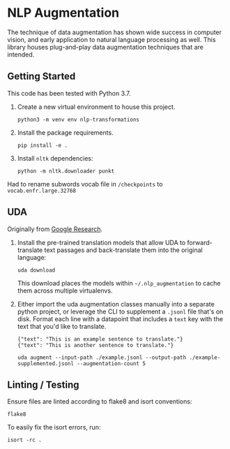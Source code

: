 # NLP Augmentation

The technique of data augmentation has shown wide success in computer vision, and early application to natural language processing as well.  This library houses plug-and-play data augmentation techniques that are intended.

## Getting Started

This code has been tested with Python 3.7.

1. Create a new virtual environment to house this project.

    ```
    python3 -m venv env nlp-transformations
    ```

1. Install the package requirements.

    ```
    pip install -e .
    ```

1. Install `nltk` dependencies:

    ```
    python -m nltk.downloader punkt
    ```

Had to rename subwords vocab file in `/checkpoints` to `vocab.enfr.large.32768`

## UDA

Originally from [Google Research](https://github.com/google-research/uda).

1. Install the pre-trained translation models that allow UDA to forward-translate text passages and back-translate them into the original language:

    ```
    uda download
    ```

    This download places the models within `~/.nlp_augmentation` to cache them across multiple virtualenvs.

1. Either import the uda augmentation classes manually into a separate python project, or leverage the CLI to supplement a `.jsonl` file that's on disk.  Format each line with a datapoint that includes a `text` key with the text that you'd like to translate.

    ```
    {"text": "This is an example sentence to translate."}
    {"text": "This is another sentence to translate."}
    ```

    ```
    uda augment --input-path ./example.jsonl --output-path ./example-supplemented.jsonl --augmentation-count 5
     ```

## Linting / Testing

Ensure files are linted according to flake8 and isort conventions:

```
flake8
```

To easily fix the isort errors, run:

```
isort -rc .
```